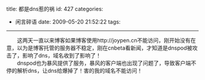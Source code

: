 title: 都是dns惹的祸
id: 427
categories:
  - 闲言碎语
date: 2009-05-20 21:52:22
tags:
---

　　这两天一直以来博客如果博客使用http://joypen.cn不能访问，刚开始没有在意，以为是博客托管的服务器不稳定，刚在cnbeta看新闻，才知道是dnspod被攻击了，影响了dns，域名收到了影响了！
</br>　　dnspod也为暴风提供了服务，暴风的客户端也出现了问题了，导致客户端不停的解析dns，让dns给爆掉了！害的我的域名不能访问！